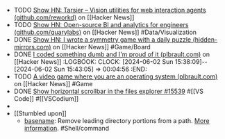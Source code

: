 - TODO [Show HN: Tarsier – Vision utilities for web interaction agents (github.com/reworkd)](https://news.ycombinator.com/item?id=40369319) on [[Hacker News]]
- TODO [Show HN: Open-source BI and analytics for engineers (github.com/quarylabs)](https://news.ycombinator.com/item?id=40367090) on [[Hacker News]] #Data/Visualization
- DONE [Show HN: I wrote a symmetry game with a daily puzzle (hidden-mirrors.com)](https://news.ycombinator.com/item?id=40368008) on [[Hacker News]] #Game/Board
- DONE [I coded something dumb and I'm proud of it (plbrault.com)](https://news.ycombinator.com/item?id=40366323) on [[Hacker News]]
  :LOGBOOK:
  CLOCK: [2024-06-02 Sun 15:38:09]--[2024-06-02 Sun 15:43:05] =>  00:04:56
  :END:
- TODO [A video game where you are an operating system (plbrault.com)](https://news.ycombinator.com/item?id=37115626) on [[Hacker News]] #Game
- DONE [Show horizontal scrollbar in the files explorer #15539](https://github.com/microsoft/vscode/issues/15539#issuecomment-372347815) #[[VS Code]] #[[VSCodium]]
-
- [[Stumbled upon]]
	- [basename](https://command-not-found.com/basename): Remove leading directory portions from a path. [More information](https://www.gnu.org/software/coreutils/basename). #Shell/command